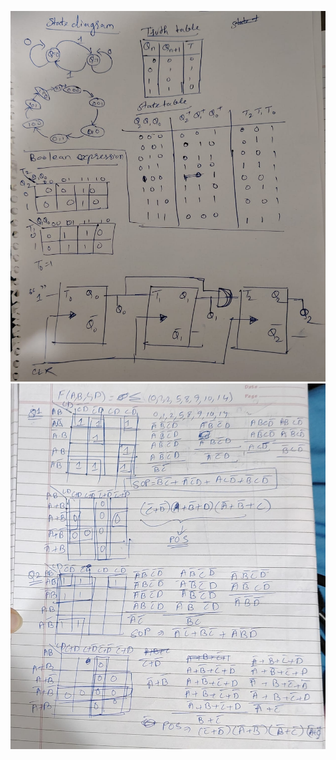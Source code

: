 ![Question 2 flip flop counter](<WhatsApp Image 2024-11-27 at 2.29.22 AM.jpeg>)
![Question 1 karnaugh map](<WhatsApp Image 2024-11-27 at 2.06.15 AM.jpeg>)